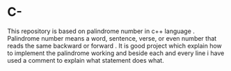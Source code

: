 # C-
This repository is based on palindrome number in c++ language . Palindrome number means a word, sentence, verse, or even number that reads the same backward or forward . It is good project which explain how to implement the  palindrome working and beside each and every line i have used a comment to explain what statement does what.  
